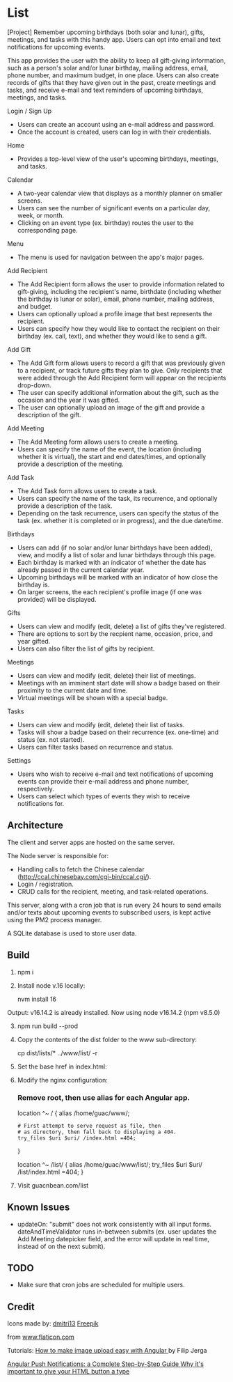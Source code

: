 # List

[Project] Remember upcoming birthdays (both solar and lunar), gifts, meetings, and tasks with this handy app. Users can opt into email and text notifications for upcoming events.

This app provides the user with the ability to keep all gift-giving information, such as a person's solar and/or lunar birthday, mailing address, email, phone number, and maximum budget, in one place. Users can also create records of gifts that they have given out in the past, create meetings and tasks, and receive e-mail and text reminders of upcoming birthdays, meetings, and tasks.

Login / Sign Up

- Users can create an account using an e-mail address and password.
- Once the account is created, users can log in with their credentials.

Home

- Provides a top-level view of the user's upcoming birthdays, meetings, and tasks.

Calendar

- A two-year calendar view that displays as a monthly planner on smaller screens.
- Users can see the number of significant events on a particular day, week, or month.
- Clicking on an event type (ex. birthday) routes the user to the corresponding page.

Menu

- The menu is used for navigation between the app's major pages.

Add Recipient

- The Add Recipient form allows the user to provide information related to gift-giving, including the recipient's name, birthdate (including whether the birthday is lunar or solar), email, phone number, mailing address, and budget.
- Users can optionally upload a profile image that best represents the recipient.
- Users can specify how they would like to contact the recipient on their birthday (ex. call, text), and whether they would like to send a gift.

Add Gift

- The Add Gift form allows users to record a gift that was previously given to a recipient, or track future gifts they plan to give. Only recipients that were added through the Add Recipient form will appear on the recipients drop-down.
- The user can specify additional information about the gift, such as the occasion and the year it was gifted.
- The user can optionally upload an image of the gift and provide a description of the gift.

Add Meeting

- The Add Meeting form allows users to create a meeting.
- Users can specify the name of the event, the location (including whether it is virtual), the start and end dates/times, and optionally provide a description of the meeting.

Add Task

- The Add Task form allows users to create a task.
- Users can specify the name of the task, its recurrence, and optionally provide a description of the task.
- Depending on the task recurrence, users can specify the status of the task (ex. whether it is completed or in progress), and the due date/time.

Birthdays

- Users can add (if no solar and/or lunar birthdays have been added), view, and modify a list of solar and lunar birthdays through this page.
- Each birthday is marked with an indicator of whether the date has already passed in the current calendar year.
- Upcoming birthdays will be marked with an indicator of how close the birthday is.
- On larger screens, the each recipient's profile image (if one was provided) will be displayed.

Gifts

- Users can view and modify (edit, delete) a list of gifts they've registered.
- There are options to sort by the recpient name, occasion, price, and year gifted.
- Users can also filter the list of gifts by recipient.

Meetings

- Users can view and modify (edit, delete) their list of meetings.
- Meetings with an imminent start date will show a badge based on their proximity to the current date and time.
- Virtual meetings will be shown with a special badge.

Tasks

- Users can view and modify (edit, delete) their list of tasks.
- Tasks will show a badge based on their recurrence (ex. one-time) and status (ex. not started).
- Users can filter tasks based on recurrence and status.

Settings

- Users who wish to receive e-mail and text notifications of upcoming events can provide their e-mail address and phone number, respectively.
- Users can select which types of events they wish to receive notifications for.

## Architecture

The client and server apps are hosted on the same server. 

The Node server is responsible for:
- Handling calls to fetch the Chinese calendar (http://ccal.chinesebay.com/cgi-bin/ccal.cgi/).
- Login / registration.
- CRUD calls for the recipient, meeting, and task-related operations.

This server, along with a cron job that is run every 24 hours to send emails and/or texts about upcoming events to subscribed users, is kept active using the PM2 process manager.

A SQLite database is used to store user data.

## Build

1. npm i
2. Install node v.16 locally:

   nvm install 16

Output:
v16.14.2 is already installed.
Now using node v16.14.2 (npm v8.5.0)

3.  npm run build --prod
4.  Copy the contents of the dist folder to the www sub-directory:

    cp dist/lists/\* ../www/list/ -r

5.  Set the base href in index.html:

<base href="/list/">

6.  Modify the nginx configuration:

    ### Remove root, then use alias for each Angular app.

    location ^~ / {
    alias /home/guac/www/;

        # First attempt to serve request as file, then
        # as directory, then fall back to displaying a 404.
        try_files $uri $uri/ /index.html =404;

    }

    location ^~ /list/ {
    alias /home/guac/www/list/;
    try_files $uri $uri/ /list/index.html =404;
    }

7.  Visit guacnbean.com/list

## Known Issues

- updateOn: "submit" does not work consistently with all input forms. dateAndTimeValidator runs in-between submits (ex. user updates the Add Meeting datepicker field, and the error will update in real time, instead of on the next submit).

## TODO

- Make sure that cron jobs are scheduled for multiple users.

## Credit

Icons made by:
<a href="https://www.flaticon.com/authors/dmitri13" title="dmitri13">dmitri13</a>
<a href="https://www.freepik.com" title="Freepik">Freepik</a>

from <a href="https://www.flaticon.com/" title="Flaticon">www.flaticon.com</a>

Tutorials:
<a href="https://www.freecodecamp.org/news/how-to-make-image-upload-easy-with-angular-1ed14cb2773b/">
How to make image upload easy with Angular
</a> by Filip Jerga

<a href="https://blog.angular-university.io/angular-push-notifications/">
	Angular Push Notifications: a Complete Step-by-Step Guide
</a>

<a href="https://dev.to/clairecodes/why-its-important-to-give-your-html-button-a-type-58k9">
	Why it's important to give your HTML button a type
</a>

